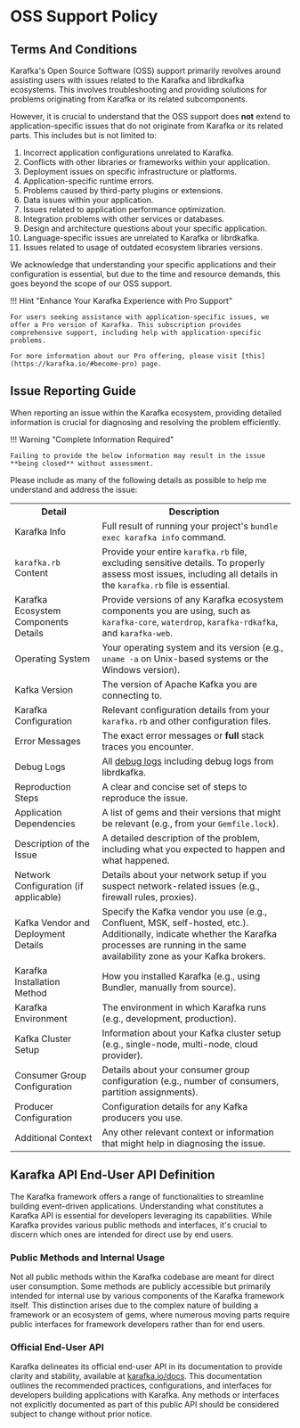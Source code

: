 # OSS Support Policy

## Terms And Conditions

Karafka's Open Source Software (OSS) support primarily revolves around assisting users with issues related to the Karafka and librdkafka ecosystems. This involves troubleshooting and providing solutions for problems originating from Karafka or its related subcomponents.

However, it is crucial to understand that the OSS support does **not** extend to application-specific issues that do not originate from Karafka or its related parts. This includes but is not limited to:

1. Incorrect application configurations unrelated to Karafka.
2. Conflicts with other libraries or frameworks within your application.
3. Deployment issues on specific infrastructure or platforms.
4. Application-specific runtime errors.
5. Problems caused by third-party plugins or extensions.
6. Data issues within your application.
7. Issues related to application performance optimization.
8. Integration problems with other services or databases.
9. Design and architecture questions about your specific application.
10. Language-specific issues are unrelated to Karafka or librdkafka.
11. Issues related to usage of outdated ecosystem libraries versions.

We acknowledge that understanding your specific applications and their configuration is essential, but due to the time and resource demands, this goes beyond the scope of our OSS support.

!!! Hint "Enhance Your Karafka Experience with Pro Support"

    For users seeking assistance with application-specific issues, we offer a Pro version of Karafka. This subscription provides comprehensive support, including help with application-specific problems.

    For more information about our Pro offering, please visit [this](https://karafka.io/#become-pro) page.

## Issue Reporting Guide

When reporting an issue within the Karafka ecosystem, providing detailed information is crucial for diagnosing and resolving the problem efficiently. 

!!! Warning "Complete Information Required"

    Failing to provide the below information may result in the issue **being closed** without assessment.

Please include as many of the following details as possible to help me understand and address the issue:

<table>
  <tr>
    <th>Detail</th>
    <th>Description</th>
  </tr>
  <tr>
    <td class="nowrap">Karafka Info</td>
    <td>Full result of running your project's <code>bundle exec karafka info</code> command.</td>
  </tr>
  <tr>
    <td class="nowrap"><code>karafka.rb</code> Content</td>
    <td>Provide your entire <code>karafka.rb</code> file, excluding sensitive details. To properly assess most issues, including all details in the <code>karafka.rb</code> file is essential.</td>
  </tr>
  <tr>
    <td class="nowrap">Karafka Ecosystem Components Details</td>
    <td>Provide versions of any Karafka ecosystem components you are using, such as <code>karafka-core</code>, <code>waterdrop</code>, <code>karafka-rdkafka</code>, and <code>karafka-web</code>.</td>
  </tr>
  <tr>
    <td class="nowrap">Operating System</td>
    <td>Your operating system and its version (e.g., <code>uname -a</code> on Unix-based systems or the Windows version).</td>
  </tr>
  <tr>
    <td class="nowrap">Kafka Version</td>
    <td>The version of Apache Kafka you are connecting to.</td>
  </tr>
  <tr>
    <td class="nowrap">Karafka Configuration</td>
    <td>Relevant configuration details from your <code>karafka.rb</code> and other configuration files.</td>
  </tr>
  <tr>
    <td class="nowrap">Error Messages</td>
    <td>The exact error messages or <strong>full</strong> stack traces you encounter.</td>
  </tr>
  <tr>
    <td class="nowrap">Debug Logs</td>
    <td>All <a href="/docs/Problems%2C-Troubleshooting-and-Debugging/#enabling-extensive-logging">debug logs</a> including debug logs from librdkafka.</td>
  </tr>
  <tr>
    <td class="nowrap">Reproduction Steps</td>
    <td>A clear and concise set of steps to reproduce the issue.</td>
  </tr>
  <tr>
    <td class="nowrap">Application Dependencies</td>
    <td>A list of gems and their versions that might be relevant (e.g., from your <code>Gemfile.lock</code>).</td>
  </tr>
  <tr>
    <td class="nowrap">Description of the Issue</td>
    <td>A detailed description of the problem, including what you expected to happen and what happened.</td>
  </tr>
  <tr>
    <td class="nowrap">Network Configuration (if applicable)</td>
    <td>Details about your network setup if you suspect network-related issues (e.g., firewall rules, proxies).</td>
  </tr>
  <tr>
    <td class="nowrap">Kafka Vendor and Deployment Details</td>
    <td>Specify the Kafka vendor you use (e.g., Confluent, MSK, self-hosted, etc.). Additionally, indicate whether the Karafka processes are running in the same availability zone as your Kafka brokers.</td>
  </tr>
  <tr>
    <td class="nowrap">Karafka Installation Method</td>
    <td>How you installed Karafka (e.g., using Bundler, manually from source).</td>
  </tr>
  <tr>
    <td class="nowrap">Karafka Environment</td>
    <td>The environment in which Karafka runs (e.g., development, production).</td>
  </tr>
  <tr>
    <td class="nowrap">Kafka Cluster Setup</td>
    <td>Information about your Kafka cluster setup (e.g., single-node, multi-node, cloud provider).</td>
  </tr>
  <tr>
    <td class="nowrap">Consumer Group Configuration</td>
    <td>Details about your consumer group configuration (e.g., number of consumers, partition assignments).</td>
  </tr>
  <tr>
    <td class="nowrap">Producer Configuration</td>
    <td>Configuration details for any Kafka producers you use.</td>
  </tr>
  <tr>
    <td class="nowrap">Additional Context</td>
    <td>Any other relevant context or information that might help in diagnosing the issue.</td>
  </tr>
</table>

## Karafka API End-User API Definition

The Karafka framework offers a range of functionalities to streamline building event-driven applications. Understanding what constitutes a Karafka API is essential for developers leveraging its capabilities. While Karafka provides various public methods and interfaces, it's crucial to discern which ones are intended for direct use by end users.

### Public Methods and Internal Usage

Not all public methods within the Karafka codebase are meant for direct user consumption. Some methods are publicly accessible but primarily intended for internal use by various components of the Karafka framework itself. This distinction arises due to the complex nature of building a framework or an ecosystem of gems, where numerous moving parts require public interfaces for framework developers rather than for end users.

### Official End-User API

Karafka delineates its official end-user API in its documentation to provide clarity and stability, available at [karafka.io/docs](https://karafka.io/docs/). This documentation outlines the recommended practices, configurations, and interfaces for developers building applications with Karafka. Any methods or interfaces not explicitly documented as part of this public API should be considered subject to change without prior notice.
